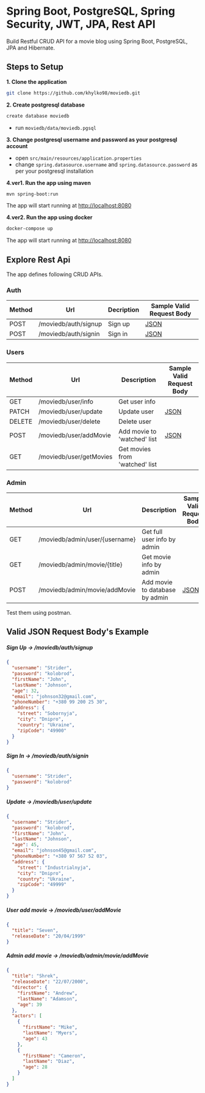 # Spring Boot, PostgreSQL, Spring Security, JWT, JPA, Rest API

Build Restful CRUD API for a movie blog using Spring Boot, PostgreSQL, JPA and Hibernate.

## Steps to Setup

**1. Clone the application**

```bash
git clone https://github.com/khylko98/moviedb.git
```

**2. Create postgresql database**

```bash
create database moviedb
```

- run `moviedb/data/moviedb.pgsql`

**3. Change postgresql username and password as your postgresql account**

+ open `src/main/resources/application.properties`
+ change `spring.datasource.username` and `spring.datasource.password` as per your postgresql installation

**4.ver1. Run the app using maven**

```bash
mvn spring-boot:run
```

The app will start running at <http://localhost:8080>

**4.ver2. Run the app using docker**

```bash
docker-compose up
```

The app will start running at <http://localhost:8080>

## Explore Rest Api

The app defines following CRUD APIs.

### Auth

| Method | Url                  | Decription | Sample Valid Request Body | 
|--------|----------------------|------------|---------------------------|
| POST   | /moviedb/auth/signup | Sign up    | [JSON](#signup)           |
| POST   | /moviedb/auth/signin | Sign in    | [JSON](#signin)           |

### Users

| Method | Url                     | Description                    | Sample Valid Request Body |
|--------|-------------------------|--------------------------------|---------------------------|
| GET    | /moviedb/user/info      | Get user info                  |                           |
| PATCH  | /moviedb/user/update    | Update user                    | [JSON](#userupdate)       |
| DELETE | /moviedb/user/delete    | Delete user                    |                           |
| POST   | /moviedb/user/addMovie  | Add movie to 'watched' list    | [JSON](#useraddmovie)     |
| GET    | /moviedb/user/getMovies | Get movies from 'watched' list |                           |

### Admin

| Method | Url                            | Description                    | Sample Valid Request Body |
|--------|--------------------------------|--------------------------------|---------------------------|
| GET    | /moviedb/admin/user/{username} | Get full user info by admin    |                           |
| GET    | /moviedb/admin/movie/{title}   | Get movie info by admin        |                           |
| POST   | /moviedb/admin/movie/addMovie  | Add movie to database by admin | [JSON](#adminaddmovie)    |

Test them using postman.

## Valid JSON Request Body's Example

##### <a id="signup">Sign Up -> /moviedb/auth/signup</a>
```json
{
  "username": "Strider",
  "password": "kolobrod",
  "firstName": "John",
  "lastName": "Johnson",
  "age": 32,
  "email": "johnson32@gmail.com",
  "phoneNumber": "+380 99 200 25 30",
  "address": {
    "street": "Sobornyja",
    "city": "Dnipro",
    "country": "Ukraine",
    "zipCode": "49900"
  }
}
```

##### <a id="signin">Sign In -> /moviedb/auth/signin</a>
```json
{
  "username": "Strider",
  "password": "kolobrod"
}
```

##### <a id="userupdate">Update -> /moviedb/user/update</a>
```json
{
  "username": "Strider",
  "password": "kolobrod",
  "firstName": "John",
  "lastName": "Johnson",
  "age": 45,
  "email": "johnson45@gmail.com",
  "phoneNumber": "+380 97 567 52 03",
  "address": {
    "street": "Industrialnyja",
    "city": "Dnipro",
    "country": "Ukraine",
    "zipCode": "49999"
  }
}
```

##### <a id="useraddmovie">User add movie -> /moviedb/user/addMovie</a>
```json
{
  "title": "Seven",
  "releaseDate": "20/04/1999"
}
```

##### <a id="adminaddmovie">Admin add movie -> /moviedb/admin/movie/addMovie</a>
```json
{
  "title": "Shrek",
  "releaseDate": "22/07/2000",
  "director": {
    "firstName": "Andrew",
    "lastName": "Adamson",
    "age": 39
  },
  "actors": [
    {
      "firstName": "Mike",
      "lastName": "Myers",
      "age": 43
    },
    {
      "firstName": "Cameron",
      "lastName": "Diaz",
      "age": 28
    }
  ]
}
```
